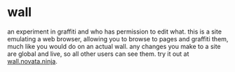 # wall

an experiment in graffiti and who has permission to edit what. this is a site emulating a web browser, allowing you to browse to
pages and graffiti them, much like you would do on an actual wall. any changes you make to a site are global and live, so all other
users can see them. try it out at [wall.novata.ninja](https://wall.novata.ninja).
